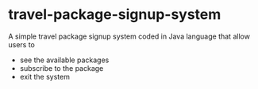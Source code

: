 # travel-package-signup-system
A simple travel package signup system coded in Java language that allow users to 
- see the available packages
- subscribe to the package
- exit the system
